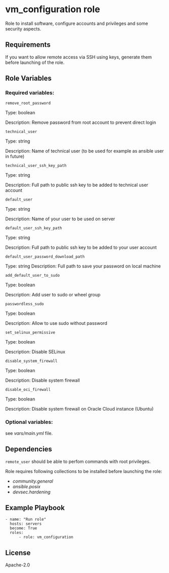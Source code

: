 # vm_configuration role

Role to install software, configure accounts and privileges and some security aspects.

## Requirements

If you want to allow remote access via SSH using keys, generate them before launching of the role.

## Role Variables

### Required variables:

`remove_root_password`

Type: boolean

Description: Remove password from root account to prevent direct login

`technical_user`

Type: string

Description: Name of technical user (to be used for example as ansible user in future)

`technical_user_ssh_key_path`

Type: string

Description: Full path to public ssh key to be added to technical user account

`default_user`

Type: string

Description: Name of your user to be used on server

`default_user_ssh_key_path`

Type: string

Description: Full path to public ssh key to be added to your user account

`default_user_password_download_path`

Type: string
Description: Full path to save your password on local machine

`add_default_user_to_sudo`

Type: boolean

Description: Add user to sudo or wheel group

`passwordless_sudo`

Type: boolean

Description: Allow to use sudo without password

`set_selinux_permissive`

Type: boolean

Description: Disable SELinux

`disable_system_firewall`

Type: boolean

Description: Disable system firewall

`disable_oci_firewall`

Type: boolean

Description: Disable system firewall on Oracle Cloud instance (Ubuntu) 

### Optional variables:

see *vars/main.yml* file.

## Dependencies

`remote_user` should be able to perfom commands with root privileges.

Role requires following collections to be installed before launching the role:
  - *community.general*
  - *ansible.posix*
  - *devsec.hardening*

## Example Playbook

```
- name: "Run role"
  hosts: servers
  become: True
  roles:
      - role: vm_configuration
```

## License

Apache-2.0
